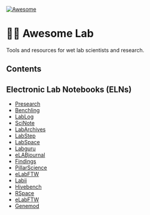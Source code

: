 [![Awesome](https://cdn.rawgit.com/sindresorhus/awesome/d7305f38d29fed78fa85652e3a63e154dd8e8829/media/badge.svg)](https://github.com/sindresorhus/awesome)

# 👩‍🔬 Awesome Lab
Tools and resources for wet lab scientists and research.

## Contents


## Electronic Lab Notebooks (ELNs)
* [Presearch](https://www.presearch.co/)
* [Benchling](https://www.benchling.com/)
* [LabLog](https://labnotebook.app/)
* [SciNote](https://www.scinote.net/)
* [LabArchives](https://www.labarchives.com/)
* [LabStep](https://www.labstep.com/)
* [LabSpace](http://labspace.io/)
* [Labguru](https://www.labguru.com/)
* [eLABjournal](https://www.elabjournal.com/)
* [Findings](https://findingsapp.com/)
* [PillarScience](https://pillar.science/)
* [eLabFTW](https://www.elabftw.net/)
* [Labii](https://www.labii.com/)
* [Hivebench](https://www.hivebench.com/)
* [RSpace](https://www.researchspace.com/)
* [eLabFTW](https://www.elabftw.net/)
* [Genemod](https://genemod.net/)

